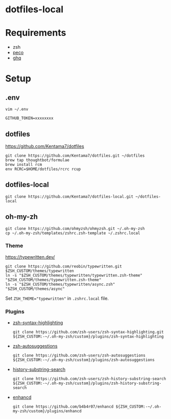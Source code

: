 # dotfiles-local

# Requirements

- zsh
- [peco](https://github.com/peco/peco)
- [ghq](https://github.com/x-motemen/ghq)

# Setup

## .env

```shell
vim ~/.env
```

```
GITHUB_TOKEN=xxxxxxxx
```

## dotfiles

https://github.com/Kentama7/dotfiles

```shell
git clone https://github.com/Kentama7/dotfiles.git ~/dotfiles
brew tap thoughtbot/formulae
brew install rcm
env RCRC=$HOME/dotfiles/rcrc rcup
```
## dotfiles-local

```shell
git clone https://github.com/Kentama7/dotfiles-local.git ~/dotfiles-local
```

## oh-my-zh

```shell
git clone https://github.com/ohmyzsh/ohmyzsh.git ~/.oh-my-zsh
cp ~/.oh-my-zsh/templates/zshrc.zsh-template ~/.zshrc.local
```

### Theme

https://typewritten.dev/

```shell
git clone https://github.com/reobin/typewritten.git $ZSH_CUSTOM/themes/typewritten
ln -s "$ZSH_CUSTOM/themes/typewritten/typewritten.zsh-theme" "$ZSH_CUSTOM/themes/typewritten.zsh-theme"
ln -s "$ZSH_CUSTOM/themes/typewritten/async.zsh" "$ZSH_CUSTOM/themes/async"
```

Set `ZSH_THEME="typewritten"` in `.zshrc.local` file.

### Plugins

- [zsh-syntax-highlighting](https://github.com/zsh-users/zsh-syntax-highlighting)   
  ```
  git clone https://github.com/zsh-users/zsh-syntax-highlighting.git ${ZSH_CUSTOM:-~/.oh-my-zsh/custom}/plugins/zsh-syntax-highlighting
  ```
- [zsh-autosuggestions](https://github.com/zsh-users/zsh-autosuggestions)   
  ```
  git clone https://github.com/zsh-users/zsh-autosuggestions ${ZSH_CUSTOM:-~/.oh-my-zsh/custom}/plugins/zsh-autosuggestions
  ```
- [history-substring-search](https://github.com/zsh-users/zsh-history-substring-search)   
  ```
  git clone https://github.com/zsh-users/zsh-history-substring-search ${ZSH_CUSTOM:-~/.oh-my-zsh/custom}/plugins/zsh-history-substring-search
  ```
- [enhancd](https://github.com/b4b4r07/enhancd)   
  ```
  git clone https://github.com/b4b4r07/enhancd ${ZSH_CUSTOM:-~/.oh-my-zsh/custom}/plugins/enhancd
  ```

